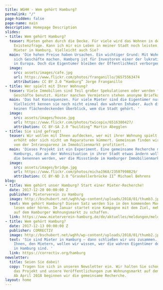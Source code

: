 ```yaml
---
title: WGHH - Wem gehört Hamburg?
permalink: "/"
page-hidden: false
page-name: main
description: Homepage Description
slides:
- title: Wem gehört Hamburg?
  teaser: Mieten gehen durch die Decke. Für viele wird das Wohnen in der Stadt zur
    Existenzfrage. Kann ich mir ein Leben in meiner Stadt noch leisten, fragen sich
    Mieter in Hamburg. Vielleicht auch Sie?
  main: 'Die hohen Preise haben Ursachen. Ein wichtiger Grund: Mit Wohnungen lassen
    sich Geschäfte machen. Hamburg ist für Investoren einer der lukrativsten Städte
    in Europa. Doch die Eigentümer bleiben der Öffentlichkeit verborgen.'
  image:
    src: assets/images/cafe.jpg
    url: https://www.flickr.com/photos/franganillo/36575563474
    attribution: CC BY 2.0 “Hamburg” Jorge Franganillo
- title: Wer spielt mit Ihrer Wohnung?
  teaser: Viele Immobilien sind Teil großer Spekulationen oder werden für fragwürdige
    Geschäfte benutzt. Hinter manchen Vermietern stehen anonyme Briefkastenfirmen.
  main: 'Das hat Konsequenzen. Für viele Mieter sind die Eigentümer nur schwer erreichbar.
    Vielleicht kennen sie noch nicht einmal den wahren Inhaber. Auch die Politik hat
    keinen flächendeckenden Überblick, wem die Stadt gehört. '
  image:
    src: assets/images/house.jpg
    url: https://www.flickr.com/photos/twicepix/6516380427/
    attribution: CC BY-SA 2.0 “building” Martin Abegglen
- title: Sie sind gefragt!
  teaser: Wir wollen mit Ihnen aufdecken, wer mit ihrer Wohnung spielt. Ihre Miete
    erhöht oder sich nicht um Reparaturen kümmert. Gemeinsam finden wir heraus, wer
    von der Intransparenz im Immobilienmarkt profitiert.
  main: 'Dieses Projekt ist ein Experiment. Eine gemeinsame Recherche mit den Mietern
    Hamburgs, die an der Wohnsituation in ihrer Stadt etwas ändern wollen. Und Journalisten,
    die benennen werden, wer die Missstände im Hamburger Immobilienmarkt verantwortet. '
  image:
    src: assets/images/bridge.jpg
    url: https://www.flickr.com/photos/micha1968/23507998829/
    attribution: CC BY-ND 2.0 “Graskellerbrücke II” Michael Behrens
blog:
- title: Wem gehört unser Hamburg? Start einer Mieter-Recherche!
  date: 2017-12-20 00:00:00 Z
  publisher: Mieterverein zu Hamburg
  image: http://bschubert.net/wghh/wp-content/uploads/2018/01/thumb3.jpg
  text: Wem gehört Hamburg? Diesen Satz werden Sie in den kommenden Monaten häufiger
    lesen oder hören. Im Januar startet eine Kampagne mit dem Ziel, mehr Transparenz
    auf dem Hamburger Wohnungsmarkt zu schaffen.
  link: https://www.mieterverein-hamburg.de/de/aktuelles/meldungen/meldung/wem-gehoert-unser-hamburg-start-einer-mieter-recherche/index.html
- title: Wem gehört Hamburg?
  date: 2017-12-13 00:00:00 Z
  publisher: CORRECTIV
  image: http://bschubert.net/wghh/wp-content/uploads/2018/01/thumb2.jpg
  text: 'Sie sind Mieter in Hamburg – dann schließen wir uns zusammen. Gemeinsam mit
    Ihnen, den Mietern, wollen wir wissen, wer die wahren Eigentümer der Mietwohnungen
    in Hamburg sind. '
  link: https://correctiv.org/hamburg
newsletter:
  title: Seien Sie dabei!
  copy: Tragen Sie sich in unseren Newsletter ein. Wir halten Sie schon jetzt über
    das Projekt und unsere Veröffentlichungen zum Wohnungsmarkt auf dem Laufenden.
    Ab April 2018 beginnen wir die gemeinsame Recherche.
layout: home
---
```


